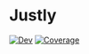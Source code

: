 # Justly

[![Dev](https://img.shields.io/badge/docs-dev-blue.svg)](https://bramtayl.github.io/Justly.jl/dev)
[![Coverage](https://codecov.io/gh/bramtayl/Justly.jl/branch/master/graph/badge.svg)](https://codecov.io/gh/bramtayl/Justly.jl)
